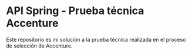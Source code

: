 # API Spring - Prueba técnica Accenture

Este repositorio es mi solución a la prueba técnica realizada en el proceso de selección de Accenture.
